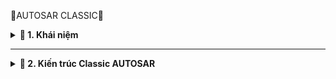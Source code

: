 📓AUTOSAR CLASSIC📓

<details> 
<summary><b>📖 1. Khái niệm</b></summary>

- **AUTOSAR (Automotive Open System Architecture)** là một tiêu chuẩn quốc tế về **kiến trúc phần mềm** cho các hệ thống điện tử trong ô tô
- Ưu điểm:<br> 
&nbsp;+ Có sẵn các tiêu chuẩn để dựa vào.<br>
&nbsp;+ Khả năng tái sử dụng phần mềm cao với các dự án khác nhau.<br>
&nbsp;+ Dễ dàng thay đổi để tương thích với các dòng MCU khác nhau.<br>
&nbsp;+ Phần mềm và phần mềm được tách biệt với nhau.<br>
&nbsp;+ Dễ quản lý và bảo trì phần mềm.<br>
- Có hai phiên bản AUTOSAR:<br>
&nbsp;+  Classic Platform: Dành cho các hệ thống thời gian thực, ECU truyền thống (C, embedded).<br>
&nbsp;+ Adaptive Platform: Dành cho các hệ thống hiệu suất cao (Linux, POSIX), như xe tự lái
 </details>
 
------------------------------------------------------------------------------------------------------------------------------------------------

<details>

<summary><b>📖 2. Kiến trúc Classic AUTOSAR</b></summary>

- **Classic AUTOSAR** gồm có 3 lớp chính:
<img width="952" height="411" alt="image" src="https://github.com/user-attachments/assets/c9990915-060d-453c-b44c-3dd5a4115f1c" />

### 2.1. SWC - Software Components
- **SWC (Software-Components)** là các khối phần mềm ứng dụng nằm trong **Application Layer** đại diện cho các chức năng cụ thể trong hệ thống hay MCU ( nó tương đương như 1 task).
- Các SWC là thành phần độc lập, giao tiếp với nhau và với các thành phần khác trong hệ thống thông qua RTE: <br>
&nbsp;+ Mỗi SWC thực hiện một chức năng cụ thể trong hệ thống ECU.<br>
&nbsp;+ Chỉ cần quan tâm đến các logic, không cần quan tâm đến phần cứng

### 2.2. RTE - Runtime Enviroment
- **RTE (Runtime Enviroment)** là lớp trung gian, đảm nhiệm việc truyền các SWC và giữa SWC với BSW. Nó đảm bảo rằng các SWC có thể giao tiếp với nhau một các trong suốt, không cần biết về các cơ chế truyền thông thực tế. RTE có 2 chức năng chính:<br>
&nbsp;+ Giúp các SWC giao tiếp với nhau và là lớp trung gian với BSW.<br>
&nbsp;+ Phân chia lịch trình và quản lý việc gọi các chức năng.<br>

### 2.3. BSW - Basic Software
- **BSW (Basic Software)** là lớp phần mềm nền tảng để hỗ trợ phần mềm ứng dụng(SWC) hoạt động dựa trên phần cứng.
- BSW cung cấp các dịch vụ cơ bản như quản lý phần cứng, giao tiếp, chuẩn đoán và các dịch vụ hệ thống:<br>
&nbsp;a. **Service:** Cung cấp các dịch vụ hệ thống, tiện ích và quản lý cần thiết để hỗ trợ các lớp phần mềm ứng dụng và BSW khác:<br>
&nbsp;&nbsp;&nbsp;+ **System Service:** <br>
&nbsp;&nbsp;&nbsp;&nbsp;&nbsp;&nbsp;* Chức năng: Là nơi chứa hệ điều hành và nó cung cấp dịch vụ hệ thống cơ bản để ECU hoạt động ổn định và đồng bộ.<br>
&nbsp;&nbsp;&nbsp;&nbsp;&nbsp;&nbsp;* Gồm các module:<br>
&nbsp;&nbsp;&nbsp;&nbsp;&nbsp;&nbsp;&nbsp;&nbsp;&nbsp;**OS (Operating System):** Quản lý task, tài nguyên, sự kiện, interrupt.<br>
&nbsp;&nbsp;&nbsp;&nbsp;&nbsp;&nbsp;&nbsp;&nbsp;&nbsp;**WDGM (Watchdog Manager):** Giám sát hệ thống, tránh treo chương trình và tương tác với watchdog driver (Wdg) ở tầng MCAL.<br>
&nbsp;&nbsp;&nbsp;&nbsp;&nbsp;&nbsp;&nbsp;&nbsp;&nbsp;**ECUM (ECU Manager):** Quản lý trạng thái hoạt động của ECU (sleep, startup, shutdown).<br>
&nbsp;&nbsp;&nbsp;&nbsp;&nbsp;&nbsp;&nbsp;&nbsp;&nbsp;**BSWM (BSW Mode Manager):** Điều phối chế độ hoạt động giữa các module BSW mà không dùng OS task.<br>
&nbsp;&nbsp;&nbsp;+ **Memory service:** <br>
&nbsp;&nbsp;&nbsp;&nbsp;&nbsp;&nbsp;* Chức năng: Cung cấp dịch vụ quản lý các thao tác đọc/ghi/xóa dữ liệu trong bộ nhớ không mất (non-volatile memory) như EEPROM, Flash.<br>
&nbsp;&nbsp;&nbsp;&nbsp;&nbsp;&nbsp;* Gồm các module:<br>
&nbsp;&nbsp;&nbsp;&nbsp;&nbsp;&nbsp;&nbsp;&nbsp;&nbsp;**NvM (Non-Volatile RAM Manager):** Quản lý đọc/ghi dữ liệu lưu trữ không mất (non-volatile).<br>
&nbsp;&nbsp;&nbsp;&nbsp;&nbsp;&nbsp;&nbsp;&nbsp;&nbsp;**EA (EEPROM Abstraction):** Cung cấp giao diện truy cập đến EEPROM..<br>
&nbsp;&nbsp;&nbsp;&nbsp;&nbsp;&nbsp;&nbsp;&nbsp;&nbsp;**FEE	(Flash EEPROM Emulation):** Mô phỏng EEPROM trên Flash (dùng khi không có EEPROM thật).<br>
&nbsp;&nbsp;&nbsp;&nbsp;&nbsp;&nbsp;&nbsp;&nbsp;&nbsp;**MemIf	(Memory Abstraction Interface):** Cung cấp một giao diện thống nhất để truy cập giữa NvM và các tầng lưu trữ bên dưới (Ea hoặc Fee)..<br>
&nbsp;&nbsp;&nbsp;+ **Crypto service:** <br>
&nbsp;&nbsp;&nbsp;&nbsp;&nbsp;&nbsp;* Chức năng: Cung cấp các dịch vụ mã hóa, xác thực, kiểm tra tính toàn vẹn dữ liệu, đảm bảo an toàn thông tin.<br>
&nbsp;&nbsp;&nbsp;&nbsp;&nbsp;&nbsp;* Gồm các module:<br>
&nbsp;&nbsp;&nbsp;&nbsp;&nbsp;&nbsp;&nbsp;&nbsp;&nbsp;**Csm	(Crypto Service Manager):** Điều phối các dịch vụ mật mã, cung cấp API chung cho các module khác.<br>
&nbsp;&nbsp;&nbsp;&nbsp;&nbsp;&nbsp;&nbsp;&nbsp;&nbsp;**Crypto Stack (Crypto Software Stack):** Thực hiện thực tế các thuật toán mã hóa (AES, RSA, SHA, ECC...), có thể là phần mềm hoặc phần cứng (HSM).<br>
&nbsp;&nbsp;&nbsp;+ **Off-Board Communication:** <br>
&nbsp;&nbsp;&nbsp;&nbsp;&nbsp;&nbsp;* Chức năng: Quản lý truyền tải không dây tới module khác.<br>
&nbsp;&nbsp;&nbsp;&nbsp;&nbsp;&nbsp;* Gồm các module:<br>
&nbsp;&nbsp;&nbsp;&nbsp;&nbsp;&nbsp;&nbsp;&nbsp;&nbsp;**DCM	(Diagnostic Communication Manager):** Quản lý giao tiếp chẩn đoán UDS (ISO 14229), xử lý yêu cầu từ máy chẩn đoán ngoài xe.<br>
&nbsp;&nbsp;&nbsp;&nbsp;&nbsp;&nbsp;&nbsp;&nbsp;&nbsp;**DoIP	(Diagnostics over IP):** Giao tiếp chẩn đoán qua giao thức IP/Ethernet thay vì CAN/LIN.<br>
&nbsp;&nbsp;&nbsp;+ **Communication Service:** <br>
&nbsp;&nbsp;&nbsp;&nbsp;&nbsp;&nbsp;* Chức năng: Cung cấp dịch vụ quản lý truyền thông nội bộ ECU và giữa các ECU thông qua các giao thức như CAN, LIN, FlexRay, Ethernet...<br>
&nbsp;&nbsp;&nbsp;&nbsp;&nbsp;&nbsp;* Gồm các module:<br>
&nbsp;&nbsp;&nbsp;&nbsp;&nbsp;&nbsp;&nbsp;&nbsp;&nbsp;**Com	:** Quản lý giao tiếp tín hiệu giữa Application và PDU.<br>
&nbsp;&nbsp;&nbsp;&nbsp;&nbsp;&nbsp;&nbsp;&nbsp;&nbsp;**PduR	(PDU Router):** Định tuyến PDU (Protocol Data Unit) giữa các module như Com, DCM, CanTp, SoAd...<br>
&nbsp;b. **EAL (ECU Abstraction Layer):** Cung cấp giao diện trừu tượng cho tất cả các thiết bị ngoại vi và phần cứng cụ thể của ECU như các cảm biến mà ECU sử dụng.<br>
&nbsp;&nbsp;&nbsp;+ **Onboard Device Abstraction:** Trừu tượng hóa các thiết bị phần cứng tích hợp trên ECU.<br>
&nbsp;&nbsp;&nbsp;+ **Memory Hardware Abstraction:** Cung cấp lớp trừu tượng để giao tiếp với phần cứng bộ nhớ như EEPROM, Flash, RAM, giúp phần mềm cấp cao (như NvM, Fee, Ea…) không cần biết chi tiết phần cứng.<br>
&nbsp;&nbsp;&nbsp;+ **Crypto Hardware Abstraction:** Cung cấp lớp trừu tượng hóa phần cứng cho các chức năng mã hóa, giải mã, ký số, xác minh, băm (hash),...<br>
&nbsp;&nbsp;&nbsp;+ **Wireless Communication Hardware Abstraction:** Trừu tượng hóa phần cứng truyền thông không dây như Bluetooth, Wi-Fi,... giúp các tầng cao hơn (Protocol stacks, Diagnostic, Telematics) không cần quan tâm đến phần cứng cụ thể..<br>
&nbsp;&nbsp;&nbsp;+ **Communication Hardware Abstraction:** Trừu tượng phần cứng cho các giao thức truyền thông như CAN, LIN, FlexRay, Ethernet, để các tầng phần mềm bên trên (như Com, PduR, SoAd...) không cần quan tâm đến chi tiết phần cứng hoặc driver..<br>
&nbsp;&nbsp;&nbsp;+ **I/O Hardware Abstraction:**  trừu tượng hóa việc truy cập các chân I/O phần cứng (digital & analog) như cảm biến, công tắc,... Giúp phần mềm ứng dụng không phụ thuộc trực tiếp vào phần cứng MCU.<br>
&nbsp;c. **MCAL (Microcontroller abstraction Layer):** Cung cấp giao diện trừu tượng để tương tác trực tiếp với các thành phần phần cứng của vi điều khiển như GPIO, ADC, PWM, ...<br>
&nbsp;&nbsp;&nbsp;+ **Microcontroller Drivers:**  Cung cấp các driver trực tiếp cho phần cứng mà không cần thao tác trực tiếp với thanh ghi như: GPIO, ADC, PWM, SPI,...<br>
&nbsp;&nbsp;&nbsp;+ **Memory Drivers:** Dùng để giao tiếp trực tiếp với bộ nhớ vật lý: Flash, RAM, EEPROM.<br>
&nbsp;&nbsp;&nbsp;+ **Crypto Drivers:** Giao tiếp trực tiếp với phần cứng mã hóa.<br>
&nbsp;&nbsp;&nbsp;+ **Wireless Communication Drivers:** Giao tiếp với các thiết bị truyền thông không dây như: Wifi, Bluetooth,...<br>
&nbsp;&nbsp;&nbsp;+ **Communication Drivers:** Giao tiếp trực tiếp với phần cứng truyền thông: CAN, Ethernet,...<br>
&nbsp;&nbsp;&nbsp;+ **I/O Drivers:** Truy cập trực tiếp các chân I/O của vi điều khiển, giúp hệ thống điều khiển các thiết bị ngoại vi.<br>
&nbsp;d. **Complex Drivers:** Dùng cho các ngoại lệ/phần cứng phức tạp không chuẩn AUTOSAR

